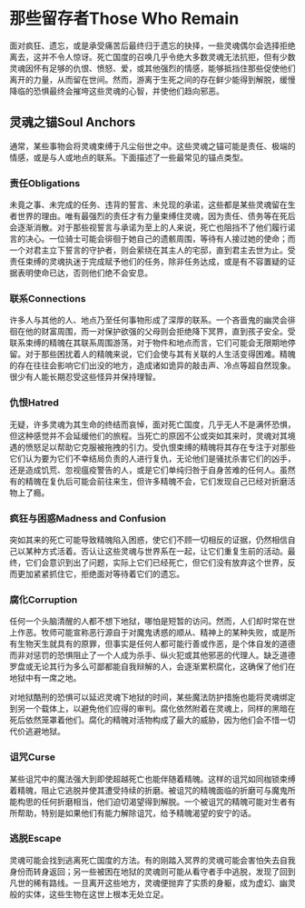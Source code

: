 # 那些留存者Those Who Remain

面对疯狂、遗忘，或是承受痛苦后最终归于遗忘的抉择，一些灵魂偶尔会选择拒绝离去，这并不令人惊讶。死亡国度的召唤几乎令绝大多数灵魂无法抗拒，但有少数灵魂因怀有足够的仇恨、愤怒、爱，或其他强烈的情感，能够抵挡住那些促使他们离开的力量，从而留在世间。然而，游离于生死之间的存在鲜少能得到解脱，缓慢降临的恐惧最终会摧垮这些灵魂的心智，并使他们趋向邪恶。

## 灵魂之锚Soul Anchors

通常，某些事物会将灵魂束缚于凡尘俗世之中。这些灵魂之锚可能是责任、极端的情感，或是与人或地点的联系。下面描述了一些最常见的锚点类型。

### 责任Obligations

未竟之事、未完成的任务、违背的誓言、未兑现的承诺，这些都是某些灵魂留在生者世界的理由。唯有最强烈的责任才有力量束缚住灵魂，因为责任、债务等在死后会逐渐消散。对于那些视誓言与承诺为至上的人来说，死亡也阻挡不了他们履行诺言的决心。一位骑士可能会徘徊于她自己的遗骸周围，等待有人接过她的使命；而一个对君主立下誓言的守护者，则会萦绕在其主人的宅邸，直到君主去世为止。受责任束缚的灵魂执迷于完成赋予他们的任务，除非任务达成，或是有不容置疑的证据表明使命已达，否则他们绝不会安息。

### 联系Connections

许多人与其他的人、地点乃至任何事物形成了深厚的联系。一个吝啬鬼的幽灵会徘徊在他的财富周围，而一对保护欲强的父母则会拒绝降下冥界，直到孩子安全。受联系束缚的精魄在其联系周围游荡，对于物件和地点而言，它们可能会无限期地停留。对于那些困扰着人的精魄来说，它们会使与其有关联的人生活变得困难。精魄的存在往往会影响它们出没的地方，造成诸如诡异的敲击声、冷点等超自然现象。很少有人能长期忍受这些怪异并保持理智。

### 仇恨Hatred

无疑，许多灵魂为其生命的终结而哀悼，面对死亡国度，几乎无人不是满怀恐惧，但这种感觉并不会延缓他们的旅程。当死亡的原因不公或突如其来时，灵魂对其境遇的愤怒足以帮助它克服被拖拽的引力。受仇恨束缚的精魄将其存在专注于对那些它们认为要为它们不幸结局负责的人进行复仇，无论他们是骚扰杀害它们的凶手，还是造成饥荒、忽视瘟疫警告的人，或是它们单纯归咎于自身苦难的任何人。虽然有的精魄在复仇后可能会前往来生，但许多精魄不会，它们发现自己已经对折磨活物上了瘾。

### 疯狂与困惑Madness and Confusion

突如其来的死亡可能导致精魄陷入困惑，使它们不顾一切相反的证据，仍然相信自己以某种方式活着。否认让这些灵魂与世界系在一起，让它们重复生前的活动。最终，它们会意识到出了问题，实际上它们已经死亡，但它们没有放弃这个世界，反而更加紧紧抓住它，拒绝面对等待着它们的遗忘。

### 腐化Corruption

任何一个头脑清醒的人都不想下地狱，哪怕是短暂的访问。然而，人们却时常在世上作恶。牧师可能宣称恶行源自于对魔鬼诱惑的顺从、精神上的某种失败，或是所有生物天生就具有的原罪，但事实是任何人都可能行善或作恶，是个体自发的道德而非对惩罚的恐惧阻止了一个人成为杀手、纵火犯或其他邪恶的代理人。缺乏道德罗盘或无论其行为多么可鄙都能自我辩解的人，会逐渐累积腐化，这确保了他们在地狱中有一席之地。

对地狱酷刑的恐惧可以延迟灵魂下地狱的时间，某些魔法防护措施也能将灵魂绑定到另一个载体上，以避免他们应得的审判。腐化依然附着在灵魂上，同样的黑暗在死后依然笼罩着他们。腐化的精魄对活物构成了最大的威胁，因为他们会不惜一切代价逃避地狱。

### 诅咒Curse

某些诅咒中的魔法强大到即使超越死亡也能伴随着精魄。这样的诅咒如同枷锁束缚着精魄，阻止它逃脱并使其遭受持续的折磨。被诅咒的精魄面临的折磨可与魔鬼所能构思的任何折磨相当，他们迫切渴望得到解脱。一个被诅咒的精魄可能对生者有所帮助，特别是如果他们有能力解除诅咒，给予精魄渴望的安宁的话。

### 逃脱Escape

灵魂可能会找到逃离死亡国度的方法。有的刚踏入冥界的灵魂可能会害怕失去自我身份而转身返回；另一些被困在地狱的灵魂则可能从看守者手中逃脱，发现了回到凡世的稀有路线。一旦离开这些地方，灵魂便抛弃了实质的身躯，成为虚幻、幽灵般的实体，这些生物在这世上根本无处立足。
